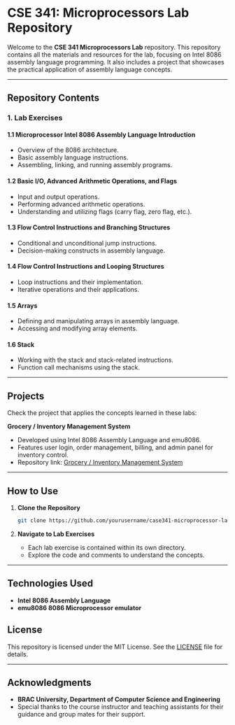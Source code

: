 # CSE 341: Microprocessors Lab Repository

Welcome to the **CSE 341 Microprocessors Lab** repository. This repository contains all the materials and resources for the lab, focusing on Intel 8086 assembly language programming. It also includes a project that showcases the practical application of assembly language concepts.

---

## Repository Contents

### **1. Lab Exercises**

#### **1.1 Microprocessor Intel 8086 Assembly Language Introduction**
- Overview of the 8086 architecture.
- Basic assembly language instructions.
- Assembling, linking, and running assembly programs.

#### **1.2 Basic I/O, Advanced Arithmetic Operations, and Flags**
- Input and output operations.
- Performing advanced arithmetic operations.
- Understanding and utilizing flags (carry flag, zero flag, etc.).

#### **1.3 Flow Control Instructions and Branching Structures**
- Conditional and unconditional jump instructions.
- Decision-making constructs in assembly language.

#### **1.4 Flow Control Instructions and Looping Structures**
- Loop instructions and their implementation.
- Iterative operations and their applications.

#### **1.5 Arrays**
- Defining and manipulating arrays in assembly language.
- Accessing and modifying array elements.

#### **1.6 Stack**
- Working with the stack and stack-related instructions.
- Function call mechanisms using the stack.

---


## Projects

Check the project that applies the concepts learned in these labs:  

**Grocery / Inventory Management System**  
- Developed using Intel 8086 Assembly Language and emu8086.  
- Features user login, order management, billing, and admin panel for inventory control.  
- Repository link: [Grocery / Inventory Management System](https://github.com/fah-ayon/Grocery-Inventory-Management-System.git)

---

## How to Use

1. **Clone the Repository**
   ```bash
   git clone https://github.com/yourusername/case341-microprocessor-lab.git
   ```

2. **Navigate to Lab Exercises**
   - Each lab exercise is contained within its own directory.
   - Explore the code and comments to understand the concepts.


---

## Technologies Used

- **Intel 8086 Assembly Language**
- **emu8086 8086 Microprocessor emulator**


## License

This repository is licensed under the MIT License. See the [LICENSE](LICENSE) file for details.

---

## Acknowledgments

- **BRAC University, Department of Computer Science and Engineering**
- Special thanks to the course instructor and teaching assistants for their guidance and group mates for their support.
